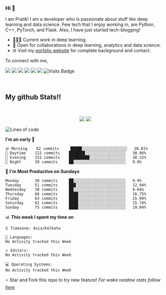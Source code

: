 
### Hi 👋 
I am Pratik! I am a developer who is passionate about stuff like deep learning and data science. Few tech that I enjoy working in, are Python, C++, PyTorch, and  Flask. Also, I have just started tech-blogging! 

- 👨🏽‍💻 Current work in deep learning.
- 🤝 Open for collaborations in deep learning, analytics and data science.
- 🌐 Visit my [porfolio website](https://pr2tik1.github.io/) for complete background and contact.

To connect with me,

[<img src="https://img.shields.io/badge/twitter-%231DA1F2.svg?&style=for-the-badge&logo=twitter&logoColor=white" />](https://twitter.com/Pratikpkb) [<img src="https://img.shields.io/badge/medium-%2312100E.svg?&style=for-the-badge&logo=medium&logoColor=white" />](https://medium.com/@pratikbaitha04)  [<img src="https://img.shields.io/badge/linkedin-%230077B5.svg?&style=for-the-badge&logo=linkedin&logoColor=white" />](https://www.linkedin.com/in/pratik-kumar04/) [<img src = "https://img.shields.io/badge/instagram-%23E4405F.svg?&style=for-the-badge&logo=instagram&logoColor=white">](https://www.instagram.com/pratikkumar04/) [<img src = "https://img.shields.io/badge/facebook-%231877F2.svg?&style=for-the-badge&logo=facebook&logoColor=white">](https://www.facebook.com/pr2tik1) [<img src ="https://img.shields.io/badge/portfolio-web-%23.svg?&style=for-the-badge&logo=&logoColor=white%22">](https://pr2tik1.github.io/) ![Visits Badge](https://badges.pufler.dev/visits/pr2tik1/pr2tik1?style=for-the-badge ) 

<br>

## My github Stats!!

<br>

<p align = "center">
  <img src = "https://github-readme-stats.vercel.app/api?username=pr2tik1&show_icons=true&theme=radical&line_height=27">
  <img src = "https://github-readme-stats.vercel.app/api/top-langs/?username=pr2tik1&hide=css,html&theme=tokyonight">
</p>

<!--START_SECTION:waka-->
![Lines of code](https://img.shields.io/badge/From%20Hello%20World%20I've%20written-15322104%20Lines%20of%20code-blue)

**I'm an early 🐤** 

```text
🌞 Morning    82 commits     █████░░░░░░░░░░░░░░░░░░░░   20.81% 
🌆 Daytime    122 commits    ███████░░░░░░░░░░░░░░░░░░   30.96% 
🌃 Evening    151 commits    █████████░░░░░░░░░░░░░░░░   38.32% 
🌙 Night      39 commits     ██░░░░░░░░░░░░░░░░░░░░░░░   9.9%

```
📅 **I'm Most Productive on Sundays** 

```text
Monday       39 commits     ██░░░░░░░░░░░░░░░░░░░░░░░   9.9% 
Tuesday      51 commits     ███░░░░░░░░░░░░░░░░░░░░░░   12.94% 
Wednesday    38 commits     ██░░░░░░░░░░░░░░░░░░░░░░░   9.64% 
Thursday     66 commits     ████░░░░░░░░░░░░░░░░░░░░░   16.75% 
Friday       63 commits     ████░░░░░░░░░░░░░░░░░░░░░   15.99% 
Saturday     62 commits     ████░░░░░░░░░░░░░░░░░░░░░   15.74% 
Sunday       75 commits     ████░░░░░░░░░░░░░░░░░░░░░   19.04%

```


📊 **This week I spent my time on** 

```text
⌚︎ Timezone: Asia/Kolkata

💬 Languages: 
No Activity tracked this Week

🔥 Editors: 
No Activity tracked this Week

💻 Operating Systems: 
No Activity tracked this Week

```


<!--END_SECTION:waka-->

⭐ Star and Fork this repo to try new feature! *For waka readme stats follow [here](https://github.com/anmol098/waka-readme-stats)*
